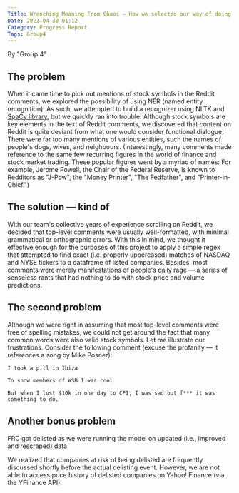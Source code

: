 ```yaml
---
Title: Wrenching Meaning From Chaos — How we selected our way of doing things (by "Group 4 Aixchange")
Date: 2023-04-30 01:12
Category: Progress Report
Tags: Group4
---
```


By "Group 4"


## The problem
When it came time to pick out mentions of stock symbols in the Reddit comments, we explored the possibility of using NER (named entity recognition). As such, we attempted to build a recognizer using NLTK and [SpaCy library](https://spacy.io/), but we quickly ran into trouble. Although stock symbols are key elements in the text of Reddit comments, we discovered that content on Reddit is quite deviant from what one would consider functional dialogue. There were far too many mentions of various entities, such the names of people's dogs, wives, and neighbours. (Interestingly, many comments made reference to the same few recurring figures in the world of finance and stock market trading. These popular figures went by a myriad of names: For example, Jerome Powell, the Chair of the Federal Reserve, is known to Redditors as "J-Pow", the "Money Printer", "The Fedfather", and "Printer-in-Chief.")

## The solution — kind of
With our team's collective years of experience scrolling on Reddit, we decided that top-level comments were usually well-formatted, with minimal grammatical or orthographic errors. With this in mind, we thought it effective enough for the purposes of this project to apply a simple regex that attempted to find exact (i.e. properly uppercased) matches of NASDAQ and NYSE tickers to a dataframe of listed companies. Besides, most comments were merely manifestations of people's daily rage — a series of senseless rants that had nothing to do with stock price and volume predictions.

## The second problem
Although we were right in assuming that most top-level comments were free of spelling mistakes, we could not get around the fact that many common words were also valid stock symbols. Let me illustrate our frustrations. Consider the following comment (excuse the profanity — it references a song by Mike Posner):

```
I took a pill in Ibiza

To show members of WSB I was cool

But when I lost $10k in one day to CPI, I was sad but f*** it was something to do.
```

## Another bonus problem
FRC got delisted as we were running the model on updated (i.e., improved and rescraped) data.

We realized that companies at risk of being delisted are frequently discussed shortly before the actual delisting event. However, we are not able to access price history of delisted companies on Yahoo! Finance (via the YFinance API).